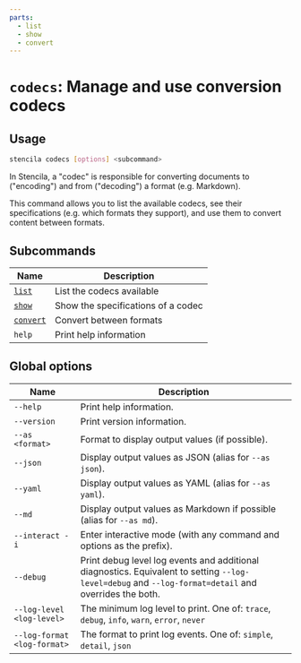 ```yaml
---
parts:
  - list
  - show
  - convert
---
```


<!-- Generated from doc comments in Rust. Do not edit. -->

# `codecs`: Manage and use conversion codecs

## Usage

```sh
stencila codecs [options] <subcommand>
```

In Stencila, a "codec" is responsible for converting documents to ("encoding") and from ("decoding") a format (e.g. Markdown).

This command allows you to list the available codecs, see their specifications (e.g. which formats they support), and use them to convert content between formats.

## Subcommands

| Name                 | Description                        |
| -------------------- | ---------------------------------- |
| [`list`](list)       | List the codecs available          |
| [`show`](show)       | Show the specifications of a codec |
| [`convert`](convert) | Convert between formats            |
| `help`               | Print help information             |

## Global options

| Name                        | Description                                                                                                                                          |
| --------------------------- | ---------------------------------------------------------------------------------------------------------------------------------------------------- |
| `--help`                    | Print help information.                                                                                                                              |
| `--version`                 | Print version information.                                                                                                                           |
| `--as <format>`             | Format to display output values (if possible).                                                                                                       |
| `--json`                    | Display output values as JSON (alias for `--as json`).                                                                                               |
| `--yaml`                    | Display output values as YAML (alias for `--as yaml`).                                                                                               |
| `--md`                      | Display output values as Markdown if possible (alias for `--as md`).                                                                                 |
| `--interact -i`             | Enter interactive mode (with any command and options as the prefix).                                                                                 |
| `--debug`                   | Print debug level log events and additional diagnostics. Equivalent to setting `--log-level=debug` and `--log-format=detail` and overrides the both. |
| `--log-level <log-level>`   | The minimum log level to print. One of: `trace`, `debug`, `info`, `warn`, `error`, `never`                                                           |
| `--log-format <log-format>` | The format to print log events. One of: `simple`, `detail`, `json`                                                                                   |
